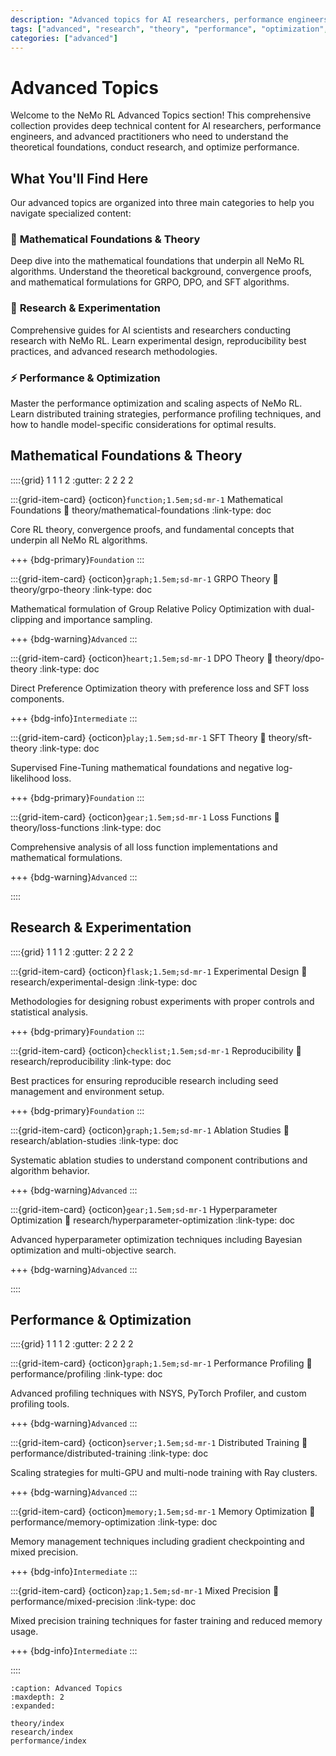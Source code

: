 ```yaml
---
description: "Advanced topics for AI researchers, performance engineers, and advanced practitioners including mathematical foundations, research methodologies, and optimization techniques."
tags: ["advanced", "research", "theory", "performance", "optimization", "mathematics"]
categories: ["advanced"]
---
```


# Advanced Topics

Welcome to the NeMo RL Advanced Topics section! This comprehensive collection provides deep technical content for AI researchers, performance engineers, and advanced practitioners who need to understand the theoretical foundations, conduct research, and optimize performance.

## What You'll Find Here

Our advanced topics are organized into three main categories to help you navigate specialized content:

### 🧮 **Mathematical Foundations & Theory**
Deep dive into the mathematical foundations that underpin all NeMo RL algorithms. Understand the theoretical background, convergence proofs, and mathematical formulations for GRPO, DPO, and SFT algorithms.

### 🔬 **Research & Experimentation**
Comprehensive guides for AI scientists and researchers conducting research with NeMo RL. Learn experimental design, reproducibility best practices, and advanced research methodologies.

### ⚡ **Performance & Optimization**
Master the performance optimization and scaling aspects of NeMo RL. Learn distributed training strategies, performance profiling techniques, and how to handle model-specific considerations for optimal results.

## Mathematical Foundations & Theory

::::{grid} 1 1 1 2
:gutter: 2 2 2 2

:::{grid-item-card} {octicon}`function;1.5em;sd-mr-1` Mathematical Foundations
:link: theory/mathematical-foundations
:link-type: doc

Core RL theory, convergence proofs, and fundamental concepts that underpin all NeMo RL algorithms.

+++
{bdg-primary}`Foundation`
:::

:::{grid-item-card} {octicon}`graph;1.5em;sd-mr-1` GRPO Theory
:link: theory/grpo-theory
:link-type: doc

Mathematical formulation of Group Relative Policy Optimization with dual-clipping and importance sampling.

+++
{bdg-warning}`Advanced`
:::

:::{grid-item-card} {octicon}`heart;1.5em;sd-mr-1` DPO Theory
:link: theory/dpo-theory
:link-type: doc

Direct Preference Optimization theory with preference loss and SFT loss components.

+++
{bdg-info}`Intermediate`
:::

:::{grid-item-card} {octicon}`play;1.5em;sd-mr-1` SFT Theory
:link: theory/sft-theory
:link-type: doc

Supervised Fine-Tuning mathematical foundations and negative log-likelihood loss.

+++
{bdg-primary}`Foundation`
:::

:::{grid-item-card} {octicon}`gear;1.5em;sd-mr-1` Loss Functions
:link: theory/loss-functions
:link-type: doc

Comprehensive analysis of all loss function implementations and mathematical formulations.

+++
{bdg-warning}`Advanced`
:::

::::

## Research & Experimentation

::::{grid} 1 1 1 2
:gutter: 2 2 2 2

:::{grid-item-card} {octicon}`flask;1.5em;sd-mr-1` Experimental Design
:link: research/experimental-design
:link-type: doc

Methodologies for designing robust experiments with proper controls and statistical analysis.

+++
{bdg-primary}`Foundation`
:::

:::{grid-item-card} {octicon}`checklist;1.5em;sd-mr-1` Reproducibility
:link: research/reproducibility
:link-type: doc

Best practices for ensuring reproducible research including seed management and environment setup.

+++
{bdg-primary}`Foundation`
:::

:::{grid-item-card} {octicon}`graph;1.5em;sd-mr-1` Ablation Studies
:link: research/ablation-studies
:link-type: doc

Systematic ablation studies to understand component contributions and algorithm behavior.

+++
{bdg-warning}`Advanced`
:::

:::{grid-item-card} {octicon}`gear;1.5em;sd-mr-1` Hyperparameter Optimization
:link: research/hyperparameter-optimization
:link-type: doc

Advanced hyperparameter optimization techniques including Bayesian optimization and multi-objective search.

+++
{bdg-warning}`Advanced`
:::

::::

## Performance & Optimization

::::{grid} 1 1 1 2
:gutter: 2 2 2 2

:::{grid-item-card} {octicon}`graph;1.5em;sd-mr-1` Performance Profiling
:link: performance/profiling
:link-type: doc

Advanced profiling techniques with NSYS, PyTorch Profiler, and custom profiling tools.

+++
{bdg-warning}`Advanced`
:::

:::{grid-item-card} {octicon}`server;1.5em;sd-mr-1` Distributed Training
:link: performance/distributed-training
:link-type: doc

Scaling strategies for multi-GPU and multi-node training with Ray clusters.

+++
{bdg-warning}`Advanced`
:::

:::{grid-item-card} {octicon}`memory;1.5em;sd-mr-1` Memory Optimization
:link: performance/memory-optimization
:link-type: doc

Memory management techniques including gradient checkpointing and mixed precision.

+++
{bdg-info}`Intermediate`
:::

:::{grid-item-card} {octicon}`zap;1.5em;sd-mr-1` Mixed Precision
:link: performance/mixed-precision
:link-type: doc

Mixed precision training techniques for faster training and reduced memory usage.

+++
{bdg-info}`Intermediate`
:::

::::

```{toctree}
:caption: Advanced Topics
:maxdepth: 2
:expanded:

theory/index
research/index
performance/index
```
